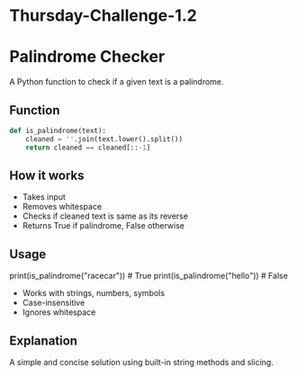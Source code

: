 # Thursday-Challenge-1.2



# Palindrome Checker

A Python function to check if a given text is a palindrome.

## Function

```python
def is_palindrome(text):
    cleaned = ''.join(text.lower().split())
    return cleaned == cleaned[::-1]
```
## How it works
- Takes input
- Removes whitespace
- Checks if cleaned text is same as its reverse
- Returns True if palindrome, False otherwise

## Usage


print(is_palindrome("racecar"))  # True
print(is_palindrome("hello"))  # False

- Works with strings, numbers, symbols
- Case-insensitive
- Ignores whitespace

## Explanation

A simple and concise solution using built-in string methods and slicing.